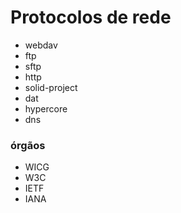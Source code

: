 # Protocolos de rede
- webdav
- ftp
- sftp
- http
- solid-project
- dat
- hypercore
- dns

### órgãos 
- WICG
- W3C
- IETF
- IANA
